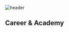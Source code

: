 ![header](https://capsule-render.vercel.app/api?type=waving&color=gradient&height=300&section=header&text=Lee%20ChangHee&fontSize=50)

## Career & Academy

